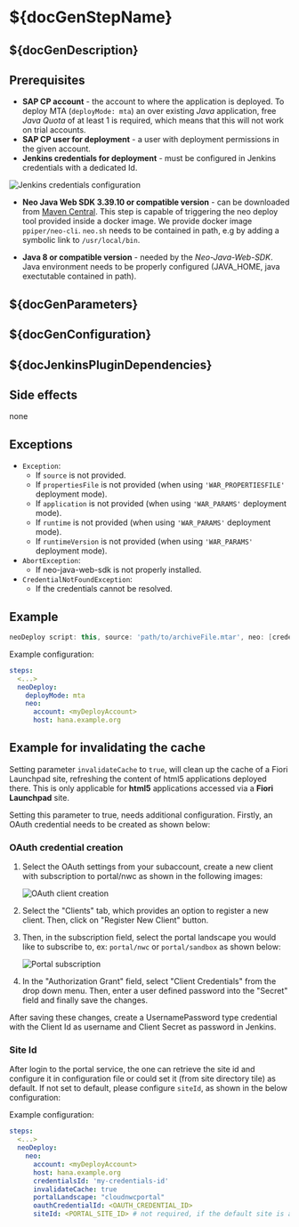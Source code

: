 # ${docGenStepName}

## ${docGenDescription}

## Prerequisites

* **SAP CP account** - the account to where the application is deployed. To deploy MTA (`deployMode: mta`) an over existing _Java_ application, free _Java Quota_ of at least 1 is required, which means that this will not work on trial accounts.
* **SAP CP user for deployment** - a user with deployment permissions in the given account.
* **Jenkins credentials for deployment** - must be configured in Jenkins credentials with a dedicated Id.

![Jenkins credentials configuration](../images/neo_credentials.png)

* **Neo Java Web SDK 3.39.10 or compatible version** - can be downloaded from [Maven Central](http://central.maven.org/maven2/com/sap/cloud/neo-java-web-sdk/). This step is capable of triggering the neo deploy tool provided inside a docker image. We provide docker image `ppiper/neo-cli`. `neo.sh` needs to be contained in path, e.g by adding a symbolic link to `/usr/local/bin`.

* **Java 8 or compatible version** - needed by the *Neo-Java-Web-SDK*. Java environment needs to be properly configured (JAVA_HOME, java exectutable contained in path).

## ${docGenParameters}

## ${docGenConfiguration}

## ${docJenkinsPluginDependencies}

## Side effects

none

## Exceptions

* `Exception`:
    * If `source` is not provided.
    * If `propertiesFile` is not provided (when using `'WAR_PROPERTIESFILE'` deployment mode).
    * If `application` is not provided (when using `'WAR_PARAMS'` deployment mode).
    * If `runtime` is not provided (when using `'WAR_PARAMS'` deployment mode).
    * If `runtimeVersion` is not provided (when using `'WAR_PARAMS'` deployment mode).
* `AbortException`:
    * If neo-java-web-sdk is not properly installed.
* `CredentialNotFoundException`:
    * If the credentials cannot be resolved.

## Example

```groovy
neoDeploy script: this, source: 'path/to/archiveFile.mtar', neo: [credentialsId: 'my-credentials-id', host: hana.example.org]
```

Example configuration:

```yaml
steps:
  <...>
  neoDeploy:
    deployMode: mta
    neo:
      account: <myDeployAccount>
      host: hana.example.org
```

## Example for invalidating the cache

Setting parameter `invalidateCache` to `true`, will clean up the cache of a Fiori Launchpad site, refreshing the content of html5 applications deployed there. This is only applicable for **html5** applications accessed via a **Fiori Launchpad** site.

Setting this parameter to true, needs additional configuration. Firstly, an OAuth credential needs to be created as shown below:

### OAuth credential creation

1. Select the OAuth settings from your subaccount, create a new client with subscription to portal/nwc as shown in the following images:

    ![OAuth client creation](../images/oauthClientCreation.png)

2. Select the "Clients" tab, which provides an option to register a new client. Then, click on "Register New Client" button.

3. Then, in the subscription field, select the portal landscape you would like to subscribe to, ex: `portal/nwc` or `portal/sandbox` as shown below:

    ![Portal subscription](../images/portalSubscription.png)

4. In the "Authorization Grant" field, select "Client Credentials" from the drop down menu. Then, enter a user defined password into the "Secret" field and finally save the changes.

After saving these changes, create a UsernamePassword type credential with the Client Id as username and Client Secret as password in Jenkins.

### Site Id

After login to the portal service, the one can retrieve the site id and configure it in configuration file or could set it (from site directory tile) as default.
If not set to default, please configure `siteId`, as shown in the below configuration:

Example configuration:

```yaml
steps:
  <...>
  neoDeploy:
    neo:
      account: <myDeployAccount>
      host: hana.example.org
      credentialsId: 'my-credentials-id'
      invalidateCache: true
      portalLandscape: "cloudnwcportal"
      oauthCredentialId: <OAUTH_CREDENTIAL_ID>
      siteId: <PORTAL_SITE_ID> # not required, if the default site is already set in the portal service (SAP Cloud Platform)
```

